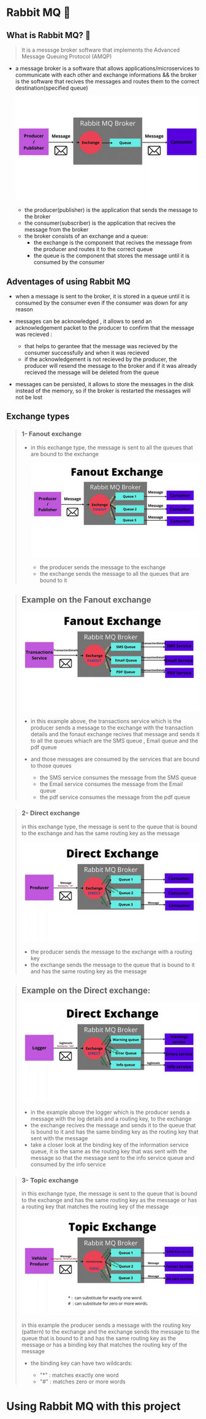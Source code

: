 # Rabbit MQ 🐰

## What is Rabbit MQ? 🤔

> It is a messsge broker software that implements the Advanced Message Queuing Protocol (AMQP)

- a message broker is a software that allows applications/microservices to communicate with each other and exchange informations && the broker is the software that recives the messages and routes them to the correct destination(specified queue)

  ![](./images/2.png)

  - the producer(publisher) is the application that sends the message to the broker
  - the consumer(subscriber) is the application that recives the message from the broker
  - the broker consists of an exchange and a queue:
    - the exchange is the component that recives the message from the producer and routes it to the correct queue
    - the queue is the component that stores the message until it is consumed by the consumer

## Adventages of using Rabbit MQ

- when a message is sent to the broker, it is stored in a queue until it is consumed by the consumer even if the consumer was down for any reason

- messages can be acknowledged , it allows to send an acknowledgement packet to the producer to confirm that the message was recieved :

  - that helps to gerantee that the message was recieved by the consumer successfully and when it was recieved
  - if the acknowledgement is not recieved by the producer, the producer will resend the message to the broker and if it was already recieved the message will be deleted from the queue

- messages can be persisted, it allows to store the messages in the disk instead of the memory, so if the broker is restarted the messages will not be lost

## Exchange types

> ### 1- Fanout exchange
>
> - in this exchange type, the message is sent to all the queues that are bound to the exchange
>
>   ![](./images/3.png)
>
>   - the producer sends the message to the exchange
>   - the exchange sends the message to all the queues that are bound to it

> ## Example on the Fanout exchange
>
> ![](./images/4.png)
>
> - in this example above, the transactions service which is the producer sends a message to the exchange with the transaction details and the fonaut exchange recives that message and sends it to all the queues whiach are the SMS queue , Email queue and the pdf queue
>
> - and those messages are consumed by the services that are bound to those queues
>   - the SMS service consumes the message from the SMS queue
>   - the Email service consumes the message from the Email queue
>   - the pdf service consumes the message from the pdf queue

> ### 2- Direct exchange
>
> in this exchange type, the message is sent to the queue that is bound to the exchange and has the same routing key as the message
>
> ![](./images/5.png)
>
> - the producer sends the message to the exchange with a routing key
> - the exchange sends the message to the queue that is bound to it and has the same routing key as the message

> ## Example on the Direct exchange:
>
> ![](./images/6.png)
>
> - in the example above the logger which is the producer sends a message with the log details and a routing key, to the exchange
> - the exchange recives the message and sends it to the queue that is bound to it and has the same binding key as the routing key that sent with the message
> - take a closer look at the binding key of the information service queue, it is the same as the routing key that was sent with the message so that the message sent to the info service queue and consumed by the info service

> ### 3- Topic exchange
>
> in this exchange type, the message is sent to the queue that is bound to the exchange and has the same routing key as the message or has a routing key that matches the routing key of the message
>
> ![](./images/7.png)
>
> in this example the producer sends a message with the routing key (pattern) to the exchange and the exchange sends the message to the queue that is bound to it and has the same routing key as the message or has a binding key that matches the routing key of the message
>
> - the binding key can have two wildcards:
>
>   - "\*" : matches exactly one word
>   - "#" : matches zero or more words

# Using Rabbit MQ with this project
